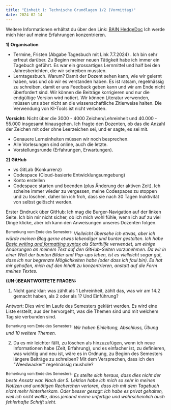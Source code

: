 ```yaml
---
title: "Einheit 1: Technische Grundlagen 1/2 (Vormittag)"
date: 2024-02-14
---
```


Weitere Informationen erhältst du über den Link: <a href="https://pad.gwdg.de/ReigBDtuQCWgjjLLdhBogg#">BAIN HedgeDoc</a>
Ich werde mich hier auf meine Erfahrungen konzentrieren. 

**1) Organisation**
- Termine, Fristen (Abgabe Tagesbuch mit Link 7.7.2024)	. 
Ich bin sehr erfreut darüber. Zu Beginn meiner neuen Tätigkeit habe ich immer ein Tagebuch geführt. Es war ein grossartiges Lernmittel und half bei den Jahresberichten, die wir schreiben mussten.
- Lerntagesbuch. Warum? Damit der Dozent sehen kann, wie wir gelernt haben, was und ob wir es verstanden haben. Es ist ratsam, regelmässig zu schreiben, damit er uns Feedback geben kann und wir am Ende nicht überfordert sind. Wir können die Beiträge korrigieren und nur die endgültige Version wird notiert. Wir können Literatur verwenden, müssen uns aber nicht an die wissenschaftliche Zitierweise halten. Die Verwendung von KI-Tools ist nicht verboten.

**Vorsicht:** Nicht über die 3000 - 4000 Zeichen/Lehreinheit und 40.000 - 55.000 insgesamt hinausgehen. Ich fragte den Dozenten, ob das die Anzahl der Zeichen mit oder ohne Leerzeichen sei, und er sagte, es sei mit.

- Genauere Lerneinheiten müssen wir noch besprechen.
- Alle Vorlesungen sind online, auch die letzte.
- Vorstellungsrunde (Erfahrungen, Erwartungen).

**2) GitHub**
- vs GitLab (Konkurrenz)
- Codespace (Cloud-basierte Entwicklungsumgebung)
- Konto erstellen
- Codespace starten und beenden (plus Änderung der aktiven Zeit). Ich scheine immer wieder zu vergessen, meine Codespaces zu stoppen und zu löschen, daher bin ich froh, dass sie nach 30 Tagen Inaktivität von selbst gelöscht werden.

Erster Eindruck über GitHub: Ich mag die Burger-Navigation auf der linken Seite. Ich bin mir nicht sicher, ob ich mich wohl fühle, wenn ich auf zu viel Dinge klicke, aber ich kann den Anweisungen unseres Dozenten folgen.

<sup>Bemerkung vom Ende des Semesters:</sup> _Vielleicht übersehe ich etwas, aber ich würde meinen Blog gerne etwas lebendiger und bunter gestalten. Ich habe <a href="https://docs.github.com/en/get-started/writing-on-github/getting-started-with-writing-and-formatting-on-github/basic-writing-and-formatting-syntax">Basic writing and formatting syntax</a>  als Starthilfe verwendet, um einige Änderungen an meinem Text auf den GitHub-Seiten vorzunehmen. Da wir in einer Welt der bunten Bilder und Pop-ups leben, ist es vielleicht sogar gut, dass ich nur begrenzte Möglichkeiten habe (oder dass ich faul bin). Es hat mir geholfen, mich auf den Inhalt zu konzentrieren, anstatt auf die Form meines Textes._

**(UN-)BEANTWORTETE FRAGEN:**

1) Nicht ganz klar: was zählt als 1 Lehreinheit, zählt das, was wir am 14.2 gemacht haben, als 2 oder als 1? Und Einführung? 

Antwort: Dies wird im Laufe des Semesters geklärt werden. Es wird eine Liste erstellt, aus der hervorgeht, was die Themen sind und mit welchem Tag sie verbunden sind.

<sup>Bemerkung vom Ende des Semesters:</sup> _Wir haben Einleitung, Abschluss, Übung und 10 weitere Themen._
   
2) Da es mir leichter fällt, zu löschen als hinzuzufügen, wenn ich neue Informationen habe (Zeit, Erfahrung), und es einfacher ist, zu definieren, was wichtig und neu ist, wäre es in Ordnung, zu Beginn des Semesters längere Beiträge zu schreiben? Mit dem Versprechen, dass ich den "Weedwacker" regelmässig raushole?

<sup>Bemerkung vom Ende des Semesters:</sup> _Es stellte sich heraus, dass dies nicht der beste Ansatz war. Nach der 5. Lektion habe ich mich so sehr in meinen Notizen und unnötigen Recherchen verloren, dass ich mit dem Tagebuch nicht mehr hinterherkam. Oder besser gesagt: Ich habe es privat gehalten, weil ich nicht wollte, dass jemand meine unfertige und wahrscheinlich auch fehlerhafte Schrift sieht._

